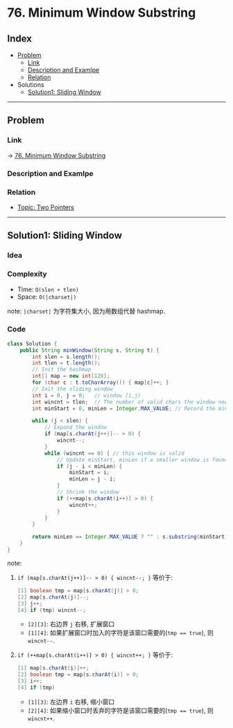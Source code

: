 # 76. Minimum Window Substring

## Index

- [Problem](#problem)
  - [Link](#Link)
  - [Description and Examlpe](#description-and-examlpe)
  - [Relation](#relation)
- Solutions
  - [Solution1: Sliding Window](#solution1-sliding-window)

----

## Problem

### Link

-> [76. Minimum Window Substring][1]

### Description and Examlpe

### Relation

- [Topic: Two Pointers][2]

----

## Solution1: Sliding Window

### Idea

### Complexity

- Time: `O(slen + tlen)`
- Space: `O(|charset|)`

note: `|charset|` 为字符集大小, 因为用数组代替 hashmap.

### Code

```java
class Solution {
    public String minWindow(String s, String t) {
        int slen = s.length();
        int tlen = t.length();
        // Init the hashmap
        int[] map = new int[128];
        for (char c : t.toCharArray()) { map[c]++; }
        // Init the sliding window
        int i = 0, j = 0;   // window [i,j)
        int wincnt = tlen;  // The number of valid chars the window needs to match
        int minStart = 0, minLen = Integer.MAX_VALUE; // Record the min window

        while (j < slen) {
            // Expand the window
            if (map[s.charAt(j++)]-- > 0) {
                wincnt--;
            }
            while (wincnt == 0) { // this window is valid
                // Update minStart, minLen if a smaller window is found
                if (j - i < minLen) {
                    minStart = i;
                    minLen = j - i;
                }
                // Shrink the window
                if (++map[s.charAt(i++)] > 0) {
                    wincnt++;
                }
            }
        }

        return minLen == Integer.MAX_VALUE ? "" : s.substring(minStart, minStart + minLen);
    }
}
```

note:

1. `if (map[s.charAt(j++)]-- > 0) { wincnt--; }` 等价于:

    ```java
    [1] boolean tmp = map[s.charAt(j)] > 0;
    [2] map[s.charAt(j)]--;
    [3] j++;
    [4] if (tmp) wincnt--;
    ```

    - `[2][3]`: 右边界 `j` 右移, 扩展窗口
    - `[1][4]`: 如果扩展窗口时加入的字符是该窗口需要的(`tmp == true`), 则 `wincnt--`.

2. `if (++map[s.charAt(i++)] > 0) { wincnt++; }` 等价于:

    ```java
    [1] map[s.charAt(i)]++;
    [2] boolean tmp = map[s.charAt(i)] > 0;
    [3] i++;
    [4] if (tmp)
    ```

    - `[1][3]`: 左边界 `i` 右移, 缩小窗口
    - `[2][4]`: 如果缩小窗口时丢弃的字符是该窗口需要的(`tmp == true`), 则 `wincnt++`.

[1]: https://leetcode.com/problems/minimum-window-substring/
[2]: ../topics/two-pointers.md
